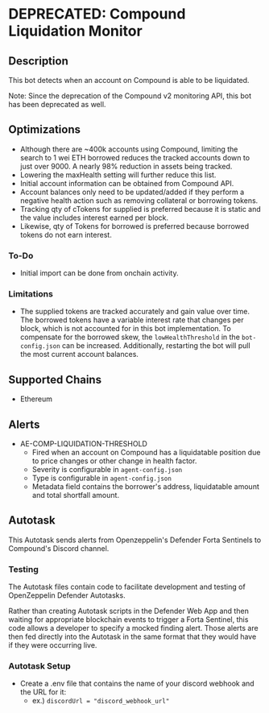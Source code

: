 # DEPRECATED: Compound Liquidation Monitor

## Description

This bot detects when an account on Compound is able to be liquidated.

Note: Since the deprecation of the Compound v2 monitoring API, this bot has been deprecated as well.

## Optimizations

- Although there are ~400k accounts using Compound, limiting the search to 1 wei ETH borrowed reduces the tracked accounts down to just over 9000. A nearly 98% reduction in assets being tracked.
- Lowering the maxHealth setting will further reduce this list.
- Initial account information can be obtained from Compound API.
- Account balances only need to be updated/added if they perform a negative health action such as removing collateral or borrowing tokens.
- Tracking qty of cTokens for supplied is preferred because it is static and the value includes interest earned per block.
- Likewise, qty of Tokens for borrowed is preferred because borrowed tokens do not earn interest.
### To-Do
- Initial import can be done from onchain activity.

### Limitations
- The supplied tokens are tracked accurately and gain value over time. The borrowed tokens have a variable interest rate that changes per block, which is not accounted for in this bot implementation. To compensate for the borrowed skew, the `lowHealthThreshold` in the `bot-config.json` can be increased. Additionally, restarting the bot will pull the most current account balances.

## Supported Chains

- Ethereum
## Alerts

<!-- -->
- AE-COMP-LIQUIDATION-THRESHOLD
  - Fired when an account on Compound has a liquidatable position due to price changes or other change in health factor.
  - Severity is configurable in `agent-config.json`
  - Type is configurable in `agent-config.json`
  - Metadata field contains the borrower's address, liquidatable amount and total shortfall amount.

## Autotask

This Autotask sends alerts from Openzeppelin's Defender Forta Sentinels to Compound's Discord channel.

### Testing

The Autotask files contain code to facilitate development and testing of OpenZeppelin Defender Autotasks.

Rather than creating Autotask scripts in the Defender Web App and then waiting for appropriate blockchain events to trigger a Forta Sentinel, this code allows a developer to specify a mocked finding alert. Those alerts are then fed directly into the Autotask in the same format that they would have if they were occurring live.

### Autotask Setup
- Create a .env file that contains the name of your discord webhook and the URL for it:
  - ex.) `discordUrl = "discord_webhook_url"`
